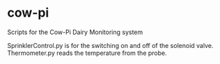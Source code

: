 # cow-pi
Scripts for the Cow-Pi Dairy Monitoring system

SprinklerControl.py is for the switching on and off of the solenoid valve.
Thermometer.py reads the temperature from the probe.
